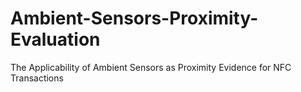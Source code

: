 # Ambient-Sensors-Proximity-Evaluation
The Applicability of Ambient Sensors as Proximity Evidence for NFC Transactions
